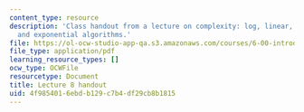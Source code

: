 ```yaml
---
content_type: resource
description: 'Class handout from a lecture on complexity: log, linear, quadratic,
  and exponential algorithms.'
file: https://ol-ocw-studio-app-qa.s3.amazonaws.com/courses/6-00-introduction-to-computer-science-and-programming-fall-2008/4f9854016ebdb129c7b4df29cb8b1815_lec8.pdf
file_type: application/pdf
learning_resource_types: []
ocw_type: OCWFile
resourcetype: Document
title: Lecture 8 handout
uid: 4f985401-6ebd-b129-c7b4-df29cb8b1815
---
```


